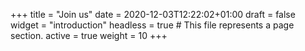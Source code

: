 +++
title = "Join us"
date = 2020-12-03T12:22:02+01:00
draft = false
widget = "introduction"
headless = true # This file represents a page section.
active = true
weight = 10
+++
